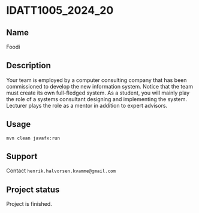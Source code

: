 # IDATT1005_2024_20

## Name

Foodi

## Description

Your team is employed by a computer consulting company that has been commissioned to develop the new
information system. Notice that the team must create its own full-fledged system. As a student, you
will mainly play the role of a systems consultant designing and implementing the system. Lecturer
plays the role as a mentor in addition to expert advisors.

## Usage

`mvn clean javafx:run`

## Support

Contact `henrik.halvorsen.kvamme@gmail.com`

## Project status

Project is finished.
